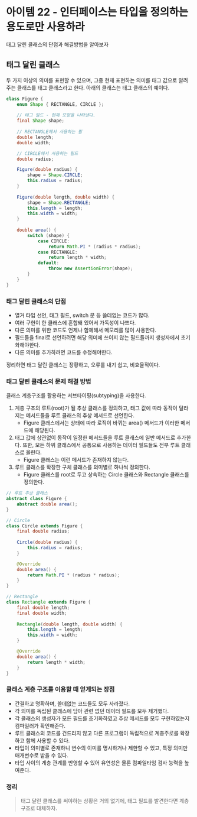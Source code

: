 # 아이템 22 - 인터페이스는 타입을 정의하는 용도로만 사용하라

태그 달린 클래스의 단점과 해결방법을 알아보자

## 태그 달린 클래스
두 가지 이상의 의미를 표현할 수 있으며, 그중 현재 표현하는 의미를 태그 값으로 알려주는 클래스를 태그 클래스라고 한다. 아래의 클래스는 태그 클래스의 예이다.

```java
class Figure {
    enum Shape { RECTANGLE, CIRCLE };
    
    // 태그 필드 - 현재 모양을 나타낸다.
    final Shape shape;
    
    // RECTANGLE에서 사용하는 필
    double length;
    double width;

    // CIRCLE에서 사용하는 필드
    double radius;

    Figure(double radius) {
        shape = Shape.CIRCLE;
        this.radius = radius;
    }
    
    Figure(double length, double width) {
        shape = Shape.RECTANGLE;
        this.length = length;
        this.width = width;  
    }
    
    double area() {
        switch (shape) {
        	case CIRCLE:
                return Math.PI * (radius * radius);
            case RECTANGLE:
                return length * width;
            default:
                throw new AssertionError(shape);
        }
    }
}
```

### 태그 달린 클래스의 단점
* 열거 타입 선언, 태그 필드, switch 문 등 쓸데없는 코드가 많다.
* 여러 구현이 한 클래스에 혼합돼 있어서 가독성이 나쁘다.
* 다른 의미를 위한 코드도 언제나 함께해서 메모리를 많이 사용한다.
* 필드들을 final로 선언하려면 해당 의미에 쓰이지 않는 필드들까지 생성자에서 초기화해야한다.
* 다른 의미를 추가하려면 코드를 수정해야한다.

정리하면 태그 달린 클래스는 장황하고, 오류를 내기 쉽고, 비효율적이다.

### 태그 달린 클래스의 문제 해결 방법
클래스 계층구조를 활용하는 서브타이핑(subtyping)을 사용한다.

1. 계층 구조의 루트(root)가 될 추상 클래스를 정의하고, 태그 값에 따라 동작이 달라지는 메서드들을 루트 클래스의 추상 메서드로 선언한다.
    * Figure 클래스에서는 상태에 따라 로직이 바뀌는 area() 메서드가 이러한 메서드에 해당된다.
2. 태그 값에 상관없이 동작이 일정한 메서드들을 루트 클래스에 일반 메서드로 추가한다. 또한, 모든 하위 클래스에서 공통으로 사용하는 데이터 필드들도 전부 루트 클래스로 올린다.
    * Figure 클래스는 이런 메서드가 존재하지 않는다.
3. 루트 클래스를 확장한 구체 클래스를 의미별로 하나씩 정의한다.
    * Figure 클래스를 root로 두고 상속하는 Circle 클래스와 Rectangle 클래스를 정의한다.
    
```java
// 루트 추상 클래스
abstract class Figure {
    abstract double area();
}

// Circle
class Circle extends Figure {
    final double radius;
    
    Circle(double radius) {
    	this.radius = radius;
    }

    @Override
    double area() {
        return Math.PI * (radius * radius);
    }
}

// Rectangle
class Rectangle extends Figure {
    final double length;
    final double width;
    
    Rectangle(double length, double width) {
    	this.length = length;
        this.width = width;
    }

    @Override
    double area() {
        return length * width;
    }
}
```

### 클래스 계층 구조를 이용할 때 얻게되는 장점
* 간결하고 명확하며, 쓸데없는 코드들도 모두 사라졌다.
* 각 의미를 독립된 클래스에 담아 관련 없던 데이터 필드를 모두 제거했다.
* 각 클래스의 생성자가 모든 필드를 초기화하였고 추상 메서드를 모두 구현하였는지 컴파일러가 확인해준다.
* 루트 클래스의 코드를 건드리지 않고 다른 프로그램이 독립적으로 계층주로를 확장하고 함께 사용할 수 있다.
* 타입이 의미별로 존재하니 변수의 이미를 명시하거나 제한할 수 있고, 특정 의미만 매개변수로 받을 수 있다.
* 타입 사이의 계층 관계를 반영할 수 있어 유연성은 물론 컴파일타임 검사 능력을 높여준다.

### 정리
> 태그 달린 클래스를 써야하는 상황은 거의 없기에, 태그 필드를 발견한다면 계층구조로 대체하자.